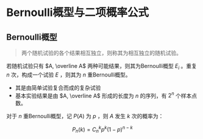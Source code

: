 # Bernoulli概型与二项概率公式

## Bernoulli概型

> 两个随机试验的各个结果相互独立，则称其为相互独立的随机试验。

若随机试验只有 $A, \overline A$ 两种可能结果，则其为Bernoulli概型 $E_i$ 。重复 $n$ 次，构成一个试验 $E$ ，则其为 $n$ 重Bernoulli概型。
* 其是由简单试验复合而成的复杂试验
* 基本实验结果是由 $A, \overline A$ 形成的长度为 $n$ 的序列，有 $2^n$ 个样本点数。

对于 $n$ 重Bernoulli概型，记 $P(A)$ 为 $p$ ，则 $A$ 发生 $k$ 次的概率为：

$$ P_n(k)=C_n^kp^k(1-p)^{n-k} $$